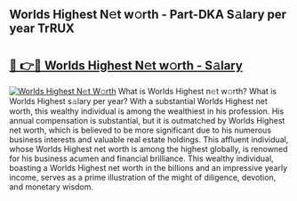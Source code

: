 ## Worlds Highest N𝚎t w𝚘rth - Part-DKA S𝚊lary per year TrRUX

# <h2><a href="http://gc2bt5z.nevu.top/?p=Worlds+Highest">🔗 👉🔴 Worlds Highest N𝚎t w𝚘rth - S𝚊lary</a></h2>

[![Worlds Highest N𝚎t W𝚘rth](https://i.imgur.com/Oavwk0R.jpeg)](http://gc2bt5z.nevu.top/?p=Worlds+Highest)
What is Worlds Highest n𝚎t w𝚘rth? What is Worlds Highest s𝚊lary per year?
With a substantial Worlds Highest net worth, this wealthy individual is among the wealthiest in his profession. His annual compensation is substantial, but it is outmatched by Worlds Highest net worth, which is believed to be more significant due to his numerous business interests and valuable real estate holdings. This affluent individual, whose Worlds Highest net worth is among the highest globally, is renowned for his business acumen and financial brilliance. This wealthy individual, boasting a Worlds Highest net worth in the billions and an impressive yearly income, serves as a prime illustration of the might of diligence, devotion, and monetary wisdom.
